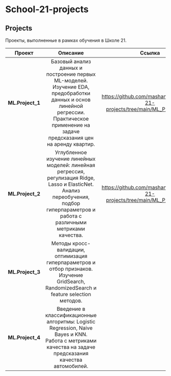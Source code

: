 # School-21-projects
## Projects

Проекты, выполненные в рамках обучения в Школе 21.

| Проект       | Описание          | Ссылка |
|:--------------:|:---------------------:|:---------:|
|**ML.Project_1**  | Базовый анализ данных и построение первых ML-моделей. Изучение EDA, предобработки данных и основ линейной регрессии. Практическое применение на задаче предсказания цен на аренду квартир.|https://github.com/mashanchic/School-21-projects/tree/main/ML_Project%201|
|**ML.Project_2**|Углубленное изучение линейных моделей: линейная регрессия, регулизация Ridge, Lasso и ElasticNet. Анализ переобучения, подбор гиперпараметров и работа с различными метриками качества.|https://github.com/mashanchic/School-21-projects/tree/main/ML_Project%202|
|**ML.Project_3**| Методы кросс-валидации, оптимизация гиперпараметров и отбор признаков. Изучение GridSearch, RandomizedSearch и feature selection методов.||
|**ML.Project_4**|	Введение в классификационные алгоритмы: Logistic Regression, Naive Bayes и KNN. Работа с метриками качества на задаче предсказания качества автомобилей.||
